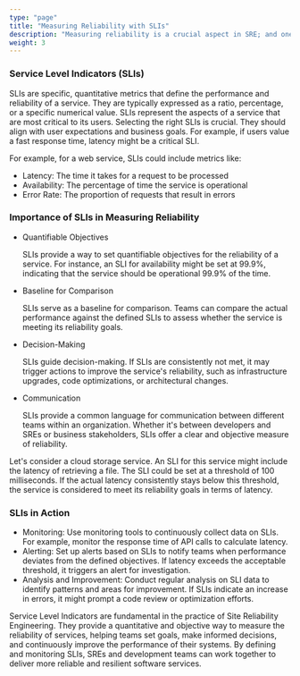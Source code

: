 ```yaml
---
type: "page"
title: "Measuring Reliability with SLIs"
description: "Measuring reliability is a crucial aspect in SRE; and one of the key tools used for this is Service Level Indicators (SLIs)."
weight: 3
---
```


### Service Level Indicators (SLIs)

SLIs are specific, quantitative metrics that define the performance and reliability of a service. They are typically expressed as a ratio, percentage, or a specific numerical value. SLIs represent the aspects of a service that are most critical to its users. Selecting the right SLIs is crucial. They should align with user expectations and business goals. For example, if users value a fast response time, latency might be a critical SLI.

For example, for a web service, SLIs could include metrics like:

- Latency: The time it takes for a request to be processed
- Availability: The percentage of time the service is operational
- Error Rate: The proportion of requests that result in errors

### Importance of SLIs in Measuring Reliability

- Quantifiable Objectives
    
    SLIs provide a way to set quantifiable objectives for the reliability of a service. For instance, an SLI for availability might be set at 99.9%, indicating that the service should be operational 99.9% of the time.

- Baseline for Comparison
    
    SLIs serve as a baseline for comparison. Teams can compare the actual performance against the defined SLIs to assess whether the service is meeting its reliability goals.

- Decision-Making
    
    SLIs guide decision-making. If SLIs are consistently not met, it may trigger actions to improve the service's reliability, such as infrastructure upgrades, code optimizations, or architectural changes.

- Communication
    
    SLIs provide a common language for communication between different teams within an organization. Whether it's between developers and SREs or business stakeholders, SLIs offer a clear and objective measure of reliability.

Let's consider a cloud storage service. An SLI for this service might include the latency of retrieving a file. The SLI could be set at a threshold of 100 milliseconds. If the actual latency consistently stays below this threshold, the service is considered to meet its reliability goals in terms of latency.

### SLIs in Action

- Monitoring: Use monitoring tools to continuously collect data on SLIs. For example, monitor the response time of API calls to calculate latency.
- Alerting: Set up alerts based on SLIs to notify teams when performance deviates from the defined objectives. If latency exceeds the acceptable threshold, it triggers an alert for investigation.
- Analysis and Improvement: Conduct regular analysis on SLI data to identify patterns and areas for improvement. If SLIs indicate an increase in errors, it might prompt a code review or optimization efforts.

Service Level Indicators are fundamental in the practice of Site Reliability Engineering. They provide a quantitative and objective way to measure the reliability of services, helping teams set goals, make informed decisions, and continuously improve the performance of their systems. By defining and monitoring SLIs, SREs and development teams can work together to deliver more reliable and resilient software services.